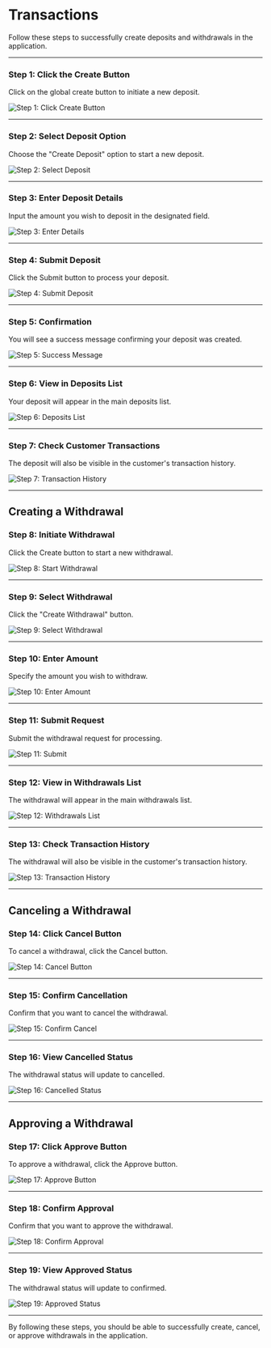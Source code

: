 # Transactions

Follow these steps to successfully create deposits and withdrawals in the application.

---

### Step 1: Click the Create Button

Click on the global create button to initiate a new deposit.

![Step 1: Click Create Button](./screenshots/transactions.cy.ts/1_deposit_create_button.png)

---

<!-- new-page -->

### Step 2: Select Deposit Option

Choose the "Create Deposit" option to start a new deposit.

![Step 2: Select Deposit](./screenshots/transactions.cy.ts/2_deposit_select.png)

---

<!-- new-page -->

### Step 3: Enter Deposit Details

Input the amount you wish to deposit in the designated field.

![Step 3: Enter Details](./screenshots/transactions.cy.ts/3_deposit_enter_amount.png)

---

<!-- new-page -->

### Step 4: Submit Deposit

Click the Submit button to process your deposit.

![Step 4: Submit Deposit](./screenshots/transactions.cy.ts/4_deposit_submit.png)

---

<!-- new-page -->

### Step 5: Confirmation

You will see a success message confirming your deposit was created.

![Step 5: Success Message](./screenshots/transactions.cy.ts/5_deposit_success.png)

---

<!-- new-page -->

### Step 6: View in Deposits List

Your deposit will appear in the main deposits list.

![Step 6: Deposits List](./screenshots/transactions.cy.ts/6_deposit_in_list.png)

---

<!-- new-page -->

### Step 7: Check Customer Transactions

The deposit will also be visible in the customer's transaction history.

![Step 7: Transaction History](./screenshots/transactions.cy.ts/7_deposit_in_transactions.png)

---

<!-- new-page -->

## Creating a Withdrawal

### Step 8: Initiate Withdrawal

Click the Create button to start a new withdrawal.

![Step 8: Start Withdrawal](./screenshots/transactions.cy.ts/8_withdrawal_create_button.png)

---

<!-- new-page -->

### Step 9: Select Withdrawal

Click the "Create Withdrawal" button.

![Step 9: Select Withdrawal](./screenshots/transactions.cy.ts/9_withdrawal_select.png)

---

<!-- new-page -->

### Step 10: Enter Amount

Specify the amount you wish to withdraw.

![Step 10: Enter Amount](./screenshots/transactions.cy.ts/10_withdrawal_enter_amount.png)

---

<!-- new-page -->

### Step 11: Submit Request

Submit the withdrawal request for processing.

![Step 11: Submit](./screenshots/transactions.cy.ts/11_withdrawal_submit.png)

---

<!-- new-page -->

### Step 12: View in Withdrawals List

The withdrawal will appear in the main withdrawals list.

![Step 12: Withdrawals List](./screenshots/transactions.cy.ts/12_withdrawal_in_list.png)

---

<!-- new-page -->

### Step 13: Check Transaction History

The withdrawal will also be visible in the customer's transaction history.

![Step 13: Transaction History](./screenshots/transactions.cy.ts/13_withdrawal_in_transactions.png)

---

<!-- new-page -->

## Canceling a Withdrawal

### Step 14: Click Cancel Button

To cancel a withdrawal, click the Cancel button.

![Step 14: Cancel Button](./screenshots/transactions.cy.ts/14_withdrawal_cancel_button.png)

---

<!-- new-page -->

### Step 15: Confirm Cancellation

Confirm that you want to cancel the withdrawal.

![Step 15: Confirm Cancel](./screenshots/transactions.cy.ts/15_withdrawal_cancel_confirm.png)

---

<!-- new-page -->

### Step 16: View Cancelled Status

The withdrawal status will update to cancelled.

![Step 16: Cancelled Status](./screenshots/transactions.cy.ts/16_withdrawal_cancelled_status.png)

---

<!-- new-page -->

## Approving a Withdrawal

### Step 17: Click Approve Button

To approve a withdrawal, click the Approve button.

![Step 17: Approve Button](./screenshots/transactions.cy.ts/17_withdrawal_approve_button.png)

---

<!-- new-page -->

### Step 18: Confirm Approval

Confirm that you want to approve the withdrawal.

![Step 18: Confirm Approval](./screenshots/transactions.cy.ts/18_withdrawal_approve_confirm.png)

---

<!-- new-page -->

### Step 19: View Approved Status

The withdrawal status will update to confirmed.

![Step 19: Approved Status](./screenshots/transactions.cy.ts/19_withdrawal_approved_status.png)

---

By following these steps, you should be able to successfully create, cancel, or approve withdrawals in the application.
